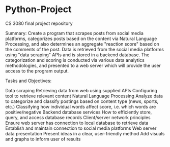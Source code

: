# Python-Project
CS 3080 final project repository

Summary: Create a program that scrapes posts from social media platforms, categorizes posts based on the content via Natural Language Processing, and also determines an aggregate "reaction score" based on the comments of the post. Data is retrieved from the social media platforms using "data scraping" APIs and is stored in a backend database. The categorization and scoring is conducted via various data analytics methodologies, and presented to a web server which will provide the user access to the program output.

Tasks and Objectives:

Data scraping
Retrieving data from web using supplied APIs
Configuring tool to retrieve relevant content
Natural Language Processing
Analyze data to categorize and classify postings based on content type (news, sports, etc.)
Classifying how individual words affect score, i.e. which words are positive/negative
Backend database services
How to efficiently store, query, and access database records
Client/server network principles
Ensure web server has connection to local database to retrieve data
Establish and maintain connection to social media platforms
Web server data presentation
Present ideas in a clear, user-friendly method
Add visuals and graphs to inform user of results
